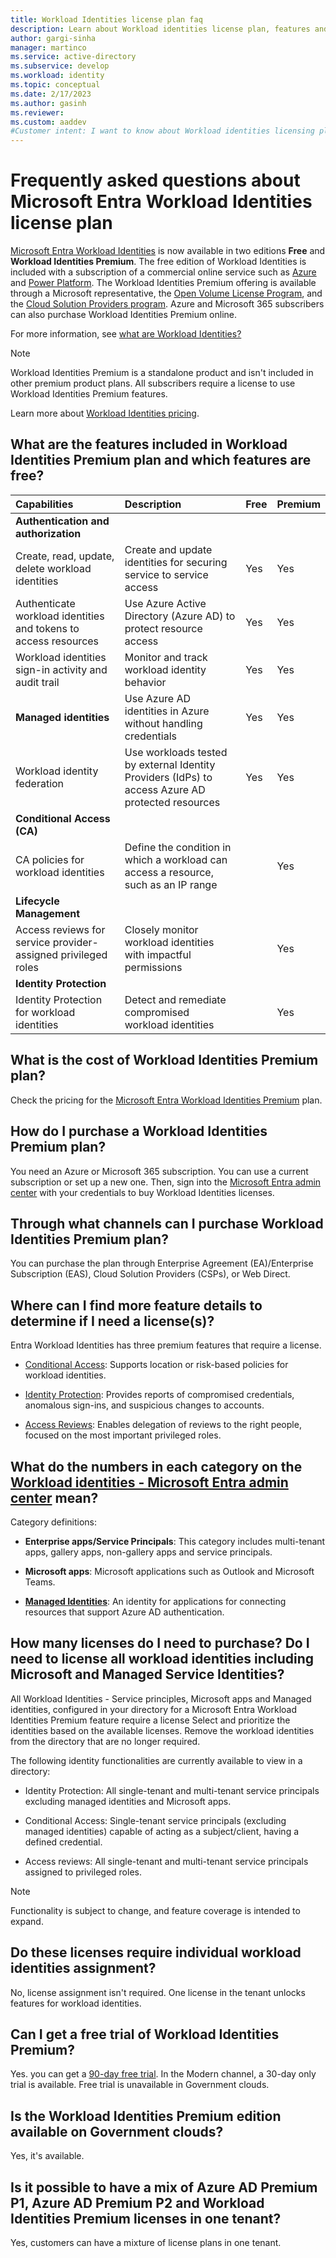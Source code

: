 ```yaml
---
title: Workload Identities license plan faq
description: Learn about Workload identities license plan, features and capabilities. 
author: gargi-sinha
manager: martinco
ms.service: active-directory
ms.subservice: develop
ms.workload: identity
ms.topic: conceptual
ms.date: 2/17/2023
ms.author: gasinh
ms.reviewer: 
ms.custom: aaddev 
#Customer intent: I want to know about Workload identities licensing plans 
---
```


# Frequently asked questions about Microsoft Entra Workload Identities license plan

[Microsoft Entra Workload Identities](workload-identities-overview.md) is now available in two editions **Free** and **Workload Identities Premium**. The free edition of Workload Identities is included with a subscription of a commercial online service such as [Azure](https://azure.microsoft.com/) and [Power Platform](https://powerplatform.microsoft.com/en-us/). The Workload
Identities Premium offering is available through a Microsoft representative, the [Open Volume License
Program](https://www.microsoft.com/en-us/licensing/how-to-buy/how-to-buy), and the [Cloud Solution Providers program](https://learn.microsoft.com/partner-center/csp-overview). Azure and Microsoft 365 subscribers can also purchase Workload
Identities Premium online.

For more information, see [what are Workload Identities?](workload-identities-overview.md)

>[!NOTE]
>Workload Identities Premium is a standalone product and isn't included in other premium product plans. All subscribers require a license to use Workload Identities Premium features.

Learn more about [Workload Identities
pricing](https://www.microsoft.com/security/business/identity-access/microsoft-entra-workload-identities#office-StandaloneSKU-k3hubfz).

## What are the features included in Workload Identities Premium plan and which features are free? 

|Capabilities | Description | Free | Premium |                 
|:--------|:----------|:------------|:-----------|
| **Authentication and authorization**|  | | |
| Create, read, update, delete workload identities  | Create and update identities for securing service to service access  | Yes |  Yes |
| Authenticate workload identities and tokens to access resources |  Use Azure Active Directory (Azure AD) to protect resource access |  Yes|  Yes |
| Workload identities sign-in activity and audit trail |   Monitor and track workload identity behavior  |  Yes |  Yes |
| **Managed identities**| Use Azure AD identities in Azure without handling credentials |  Yes| Yes |
| Workload identity federation | Use workloads tested by external Identity Providers (IdPs) to access Azure AD protected resources | Yes | Yes |
|  **Conditional Access (CA)**     |   |   |    
| CA policies for workload identities |Define the condition in which a workload can access a resource, such as an IP range | |  Yes | 
|**Lifecycle Management**|    |    |   |
|Access reviews for service provider-assigned privileged roles  |   Closely monitor workload identities with impactful permissions |    |  Yes |
|**Identity Protection**  |  | |
|Identity Protection for workload identities  | Detect and remediate compromised workload identities | | Yes |                                                                            

## What is the cost of Workload Identities Premium plan? 

Check the pricing for the [Microsoft Entra Workload Identities
Premium](https://www.microsoft.com/security/business/identity-access/microsoft-entra-workload-identities#office-StandaloneSKU-k3hubfz)
plan.

## How do I purchase a Workload Identities Premium plan?

You need an Azure or Microsoft 365 subscription. You can use a
current subscription or set up a new one. Then, sign into the [Microsoft
Entra admin
center](https://entra.microsoft.com/)
with your credentials to buy Workload Identities licenses.

## Through what channels can I purchase Workload Identities Premium plan? 

You can purchase the plan through Enterprise Agreement (EA)/Enterprise
Subscription (EAS), Cloud Solution Providers (CSPs), or Web Direct.

## Where can I find more feature details to determine if I need a license(s)?

Entra Workload Identities has three premium features that require a license. 

- [Conditional Access](../conditional-access/workload-identity.md):
Supports location or risk-based policies for workload identities.

- [Identity Protection](../identity-protection/concept-workload-identity-risk.md):
Provides reports of compromised credentials, anomalous sign-ins, and
suspicious changes to accounts.

- [Access Reviews](https://techcommunity.microsoft.com/t5/azure-active-directory-identity/introducing-azure-ad-access-reviews-for-service-principals/ba-p/1942488):
Enables delegation of reviews to the right people, focused on the most
important privileged roles.

## What do the numbers in each category on the [Workload identities - Microsoft Entra admin center](https://entra.microsoft.com/#view/Microsoft_Azure_ManagedServiceIdentity/WorkloadIdentitiesBlade) mean?

Category definitions:

- **Enterprise apps/Service Principals**: This category includes multi-tenant apps, gallery apps, non-gallery apps and service principals.

- **Microsoft apps**: Microsoft applications such as Outlook and Microsoft Teams.

- [**Managed Identities**](https://entra.microsoft.com/#home): An identity for
applications for connecting resources that support Azure AD authentication.

## How many licenses do I need to purchase? Do I need to license all workload identities including Microsoft and Managed Service Identities? 

All Workload Identities - Service principles, Microsoft apps and
Managed identities, configured in your directory for a Microsoft Entra
Workload Identities Premium feature require a license Select and prioritize the identities based on the available licenses. Remove
the workload identities from the directory that are no longer required.

The following identity functionalities are currently available to view
in a directory:

- Identity Protection: All single-tenant and multi-tenant service
  principals excluding managed identities and Microsoft apps.

- Conditional Access: Single-tenant service principals (excluding
  managed identities) capable of acting as a subject/client, having a
  defined credential.

- Access reviews: All single-tenant and multi-tenant service
  principals assigned to privileged roles.

>[!NOTE]
>Functionality is subject to change, and feature coverage is
intended to expand.

## Do these licenses require individual workload identities assignment? 

No, license assignment isn't required. One license in the tenant unlocks features for workload identities. 

## Can I get a free trial of Workload Identities Premium? 

Yes. you can get a [90-day free trial](https://entra.microsoft.com/#view/Microsoft_Azure_ManagedServiceIdentity/WorkloadIdentitiesBlade).
In the Modern channel, a 30-day only trial is available. Free trial is
unavailable in Government clouds.

## Is the Workload Identities Premium edition available on Government clouds? 

Yes, it's available.

## Is it possible to have a mix of Azure AD Premium P1, Azure AD Premium P2 and Workload Identities Premium licenses in one tenant?

Yes, customers can have a mixture of license plans in one tenant.
